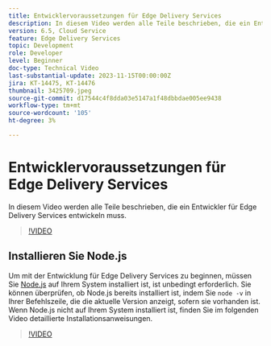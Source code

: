 ```yaml
---
title: Entwicklervoraussetzungen für Edge Delivery Services
description: In diesem Video werden alle Teile beschrieben, die ein Entwickler für Edge Delivery Services entwickeln muss.
version: 6.5, Cloud Service
feature: Edge Delivery Services
topic: Development
role: Developer
level: Beginner
doc-type: Technical Video
last-substantial-update: 2023-11-15T00:00:00Z
jira: KT-14475, KT-14476
thumbnail: 3425709.jpeg
source-git-commit: d17544c4f8dda03e5147a1f48dbbdae005ee9438
workflow-type: tm+mt
source-wordcount: '105'
ht-degree: 3%

---
```



# Entwicklervoraussetzungen für Edge Delivery Services

In diesem Video werden alle Teile beschrieben, die ein Entwickler für Edge Delivery Services entwickeln muss.

>[!VIDEO](https://video.tv.adobe.com/v/3425709/?learn=on)

## Installieren Sie Node.js

Um mit der Entwicklung für Edge Delivery Services zu beginnen, müssen Sie [Node.js](https://nodejs.org) auf Ihrem System installiert ist, ist unbedingt erforderlich. Sie können überprüfen, ob Node.js bereits installiert ist, indem Sie `node -v` in Ihrer Befehlszeile, die die aktuelle Version anzeigt, sofern sie vorhanden ist. Wenn Node.js nicht auf Ihrem System installiert ist, finden Sie im folgenden Video detaillierte Installationsanweisungen.

>[!VIDEO](https://video.tv.adobe.com/v/3425710/?learn=on)
